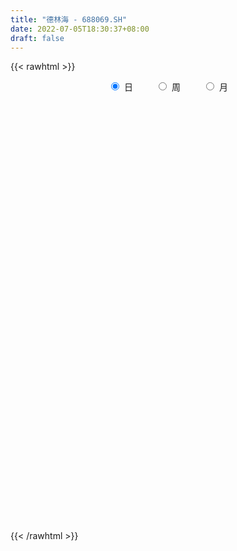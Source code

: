 ```yaml
---
title: "德林海 - 688069.SH"
date: 2022-07-05T18:30:37+08:00
draft: false
---
```

{{< rawhtml >}}
    <div style="text-align: center">
        <label style="padding: 1rem;"><input style="margin-right: .5rem" type="radio" name="period" value="D" checked onclick="period_change(this)">日</label>
        <label style="padding: 1rem;"><input style="margin-right: .5rem" type="radio" name="period" value="W" onclick="period_change(this)">周</label>
        <label style="padding: 1rem;"><input style="margin-right: .5rem" type="radio" name="period" value="M" onclick="period_change(this)">月</label>
    </div>
    <div id="chart" style="height: 700px;"></div> 
    <script type="text/javascript">
        const D_v = [93677.46,52182.31,51827.06,33981.74,26505.98,19137.11,17926.68,19339.42,24303.96,18683.89,17134.97,13377.11,11447.75,19949.18,29196.82,17938.05,12658.68,29806.86,24825.79,13892.78,15264.84,11647.79,11311.52,12765.17,9535.55,9233.59,15041.68,9458.89,7862.81,5105.19,10358.85,4231.89,2905.8,4506.97,6290.43,4703.1,3631.33,7036.57,3127.89,5050.78,4987.23,6193.49,4070.43,8575.22,3436.48,2351.48,2456.66,2104.28,3009.34,1559.45,1830.86,2069.43,4117.67,3912.18,2226.6,2279.69,1812.15,2644.68,2396.75,3240.33,5396.4,3244.3,3629.41,4555.06,3064.76,6438.47,5137.26,7844.57,6648.66,3605.67,2928.32,4538.41,5268.63,4677.07,4340.93,4226.07,4457.02,4857.02,4623.62,5851.42,3403.73,3101.7,3844.32,3073.94,3184.65,5490.24,3430.27,3718.14,4743.76,4038.31,2357.41,3364.7,5530.32,7573.14,4665.45,3254.94,6991.4,3276.77,5532.22,5268.89,2970.92,3210.13,4756.43,5056.07,4980.51,5367.52,4664.9,4570.75,4119.12,4608.38,6399.56,3910.8,5267.02,3517.07,6147.21,4251.77,6709.28,3589.06,11495.56,24255.53,16161.87,15124.19,9750.23,11192.0,14004.21,14953.11,12396.89,9585.35,7440.47,7255.38,10533.1,14235.32,10954.58,7566.96,8082.67,10654.25,6491.43,8355.69,9304.05,6058.83,4812.27,11286.06,7252.68,7857.51,13513.5,22532.73,19321.7,12938.43,7854.5,12315.9,10557.65,7156.27,11275.56,11060.01,7110.91,7168.81,5231.32,6527.81,5850.71,7312.17,7854.84,7429.16,7618.16,7643.63,12282.83,6420.63,5523.84,3660.77,3762.37,6765.65,3372.24,4044.58,6976.57,4211.28,6365.28,3780.75,4220.48,2713.58,3683.99,2016.46,8440.12,8905.58,3811.95,6774.87,5685.2,6538.39,8589.12,14020.47,7364.19,6962.83,4831.37,4454.06,3839.4,5273.05,2817.43,5086.86,3211.27,3146.75,2865.11,3296.49,2639.77,2899.27,1955.84,4783.01,4387.96,4177.79,3621.06,4551.31,5119.97,7939.84,6301.62,5809.59,4508.07,3010.82,2410.77,4266.96,16707.74,5827.24,4056.08,3573.48,4153.22,3179.75,3152.57,3135.73,2520.05,2469.21,3967.2,4381.01,3691.67,3984.54,3051.81,2839.51,2513.45,3307.07,6481.96,3809.91,4073.05,2305.18,3884.01,4340.18,2444.66,3069.17,2157.06,5454.04,8473.06,4569.44,3436.5,4541.76,6955.56,5449.67,6071.04,7311.13,4736.24,3217.25,4112.34,3671.38,8671.7,4876.4,3137.79,6103.13,5046.57,4417.56,5093.34,7577.22,21811.78,7564.97,4368.78,3628.13,4757.16,3155.26,4321.53,2896.18,4667.18,3086.17,2551.4,2189.19,1893.59,3030.15,3464.12,4196.32,2397.97,2361.23,1881.29,2061.02,2731.24,1992.75,1113.99,2724.87,2079.06,2384.74,1282.61,2833.37,1293.91,1261.61,1371.36,1711.1,1399.45,966.52,1276.81,939.13,1854.39,1510.92,2098.25,2297.08,2239.41,1643.67,3499.97,5354.71,3649.71,4493.02,2257.65,1805.47,1622.67,1910.01,3586.72,1858.01,2385.12,2713.17,1762.75,2156.77,2253.28,3929.65,2564.55,2671.65,2855.63,1556.1,2837.14,8011.89,7332.4,3651.04,4872.45,3034.56,4070.58,1507.5,3445.75,1698.34,1671.6,1945.08,1815.03,1451.9,1106.6,1283.6,1435.95,1292.02,941.15,1557.21,1805.29,2710.66,3430.33,1663.0,2199.19,2285.31,1641.75,2016.09,4126.27,2592.01,1629.82,2199.97,1578.73,1059.14,1853.38,1298.98,1331.27,2683.98,1825.9,1149.46,2187.49,1572.84,1387.21,1832.26,664.98,1712.99,1780.13,1020.32,952.23,1468.59,1267.53,985.58,1224.03,1826.64,1261.6,3299.1,1327.06,1989.93,1189.83,1146.1,1738.57,979.77,1865.73,1867.46,1086.19,1680.87,2180.95,1289.19,1766.96,3591.75,1247.47,1210.33,909.09,2412.35,1588.7,1557.25,1229.18,1119.66,658.32,1083.22,951.76,1504.34,672.78,1048.57,1324.67,1108.13,568.07,1280.4,1471.29,1057.4,1039.25,3223.01,3530.84,1174.95,690.72,2453.03,1118.17,636.51,1118.8,863.67,2009.65,2218.1,6626.32,5290.44,3323.32,1080.44,1430.92,1527.06,1304.53,1471.76,2718.21,950.08,1366.12,1077.4,728.62,985.52,1129.23,766.74,1411.54,425.55,618.28,1385.76,1164.54,964.48,1806.67,3987.43,3587.19,2185.43,2053.51,1196.06,766.4,1056.26,1649.7,1361.41,2618.92,4284.91,2769.14,2311.13,3370.3,2092.46,3544.36,2599.47,1465.42,2202.36,2368.88,2091.71,1057.7,2517.24]
const D_histogram = [0.0,-0.3254700855,-0.3763714905,-1.0404387282,-1.4460139288,-1.5877952749,-1.6329565042,-1.5036169998,-0.8789692101,-0.28093829,0.1880136285,0.2281321949,-0.0031567169,0.5361201724,1.1312970198,1.6071168849,1.6406481028,2.9116009867,3.8682688354,4.5881275353,3.7067386145,3.1396564992,3.5132868709,2.9645449314,2.1047468874,1.3321287393,0.6899095886,-0.2175611744,-0.4723021474,-0.8733860565,-1.5116574105,-1.9879108701,-2.3529012838,-2.678541228,-2.7329797158,-3.0518843792,-3.2020859238,-2.9186690545,-2.6141806299,-2.3683916365,-1.956920817,-1.4280811218,-0.9809708651,-0.9521812023,-0.9909200737,-0.8341226096,-0.6982931837,-0.6864341149,-0.9517218783,-0.8845242592,-0.8006144823,-0.544154203,-0.0385840524,0.4275916484,0.571800155,0.6304255864,0.5849503771,0.537180702,0.3463011553,0.0634528649,-0.1168526261,-0.2455042166,-0.3523454063,-0.513140891,-0.6068959066,-0.4091879242,-0.5079261442,-0.7874137668,-0.7074494388,-0.653017746,-0.4219487559,-0.3918994383,-0.1005159778,-0.003718077,-0.0607518857,-0.1306659009,-0.1466160839,-0.0248260407,-0.0872360723,0.1231918364,0.3133517104,0.4456637477,0.5988601254,0.717460074,0.7656799045,0.9065509748,0.9467098066,0.8307746702,0.7449931344,0.6706992849,0.5453448609,0.3563007478,0.1077171461,-0.2521910224,-0.4607696798,-0.5797444753,-0.7753979562,-0.8654131704,-0.6732032304,-0.7000148469,-0.603918762,-0.5735700808,-0.4896259251,-0.5030090268,-0.586395947,-0.6971031066,-0.6222597204,-0.6506020621,-0.5587702708,-0.4672700452,-0.220165069,0.1088272167,0.2821120615,0.2753234938,0.0705192568,0.0163832117,-0.2353539763,-0.2532336257,0.5138788357,1.2485248926,1.6821483959,1.9847708935,2.0221617902,2.1049980597,1.8593722103,1.6373200123,1.2343735344,1.0994782668,1.0050552401,0.7121058102,0.6198879364,0.883458783,0.9910781991,0.8418019612,0.7767314138,0.3538180311,0.1753409108,-0.096242523,-0.4653338193,-0.5707219329,-0.4957042942,-0.1438504606,0.0213393635,0.1214504231,0.2141753516,0.5764432208,1.1575503026,1.3647263763,1.4007781122,1.3646950082,1.1034908454,0.8272346341,0.2490920294,-0.3876957498,-0.7589418956,-0.9042699731,-1.1025341542,-0.9560343882,-0.8867616871,-0.6792415862,-0.5986176351,-0.3757536259,-0.2953719017,-0.390798807,-0.6632781463,-0.7182284063,-0.7050702191,-0.7421177187,-0.7674326911,-0.6693604907,-0.5511739373,-0.4406356339,-0.4066899553,-0.3507660031,-0.4076430985,-0.4891913548,-0.5737932133,-0.4911930311,-0.4888847007,-0.3648771478,0.0250221193,0.4513145855,0.5962442905,0.8168790966,1.0141006222,1.1942079647,1.1472085785,0.5779970599,0.288182764,-0.0532058172,-0.2653129974,-0.4886881812,-0.5997269173,-0.7123015145,-0.7340746177,-0.803972469,-0.6579448106,-0.5684440494,-0.4954332489,-0.3473878144,-0.2575603464,-0.1764358122,-0.1058930109,-0.0664990824,0.0739877206,0.2486063899,0.3359804493,0.480749719,0.6221759456,0.7654384891,0.817634389,0.6652001646,0.5403158041,0.4124872546,0.2949559527,0.2168092824,-0.24850243,-0.6277508141,-0.8991977648,-1.0344672299,-0.9568717982,-0.8077321534,-0.6860975139,-0.5507771209,-0.4407969209,-0.3246567228,-0.1895822074,-0.0512032918,0.0718985829,0.0920160064,0.1248161858,0.1667526332,0.1888627166,0.233332584,0.375107981,0.4776881152,0.5262608913,0.5302172382,0.4352317476,0.2471190301,0.1694780759,0.0332980874,-0.0840087222,-0.0210484332,0.2167412893,0.2709918421,0.2137619932,0.2078721194,0.2850502528,0.3062136958,0.3874637196,0.5088905991,0.5573532084,0.5709504787,0.4834613538,0.3539665987,0.4370595691,0.434895392,0.4096865771,0.4527463452,0.4057565162,0.3313054231,0.1394052635,0.1733644888,-0.4580280713,-0.9362392844,-1.1553052721,-1.22016326,-1.1732512264,-1.0975505195,-1.0352667485,-0.9593235299,-0.7910977412,-0.6588386502,-0.5347709264,-0.4172933169,-0.2880937089,-0.1468142096,-0.0267327597,0.1216914728,0.2077084491,0.2617525609,0.2795634991,0.3152129836,0.2867039475,0.3024237679,0.2747907811,0.3241919731,0.3362233184,0.277486226,0.1998138549,0.0436900856,-0.0526889039,-0.0751779331,-0.0589383818,-0.0918936148,-0.0905666867,-0.0637864441,-0.0210346862,0.0244291194,0.0302250423,0.0165287738,-0.0304025197,-0.1058461999,-0.172628582,-0.2147716927,-0.3089720959,-0.2067968276,-0.1797894787,0.0626650328,0.1528890052,0.2594059948,0.3125241993,0.303787341,0.4187815781,0.4416103501,0.4880694925,0.5585553519,0.600842048,0.6039989298,0.5102502705,0.4418393779,0.339558393,0.2499922317,0.1616718959,0.1396587917,0.1881212005,0.3805334883,0.5730829856,0.6464666964,0.7464147756,0.7360950047,0.5604364325,0.4160748183,0.1747807957,0.0011302361,-0.1305948876,-0.1688504557,-0.1378345562,-0.1144901727,-0.1013841879,-0.1334419939,-0.1299197905,-0.1748228596,-0.2052059436,-0.2308095111,-0.2713326033,-0.3848346256,-0.5047043392,-0.5770969188,-0.5807981293,-0.560348793,-0.4875429566,-0.3910082397,-0.2218669089,-0.1393844155,-0.0443865789,-0.0364060512,0.0507154313,0.1068152684,0.184959404,0.197097631,0.171884515,0.1203611946,0.0452011083,0.0069261965,-0.0789912915,-0.1454138847,-0.2111202851,-0.3318025932,-0.3554156794,-0.4271824918,-0.3680420802,-0.2712326107,-0.1584605069,-0.0801626447,-0.0439869583,-0.0481341257,-0.0504243493,-0.0845008769,-0.0427095359,0.0528371842,0.0767538588,0.1519865449,0.1612809174,0.1864656881,0.153494662,0.130123624,0.1239090692,0.1036023401,0.0931602367,0.0917888575,0.042996856,-0.0566702497,-0.1273496401,-0.2869074412,-0.3553081508,-0.3315453854,-0.3596345689,-0.4638801061,-0.4676617568,-0.4308229892,-0.3650061103,-0.2823682661,-0.2184028702,-0.1587855644,-0.1308221326,-0.0606869679,-0.019349969,-0.0128640165,0.0531539003,0.1369489664,0.1882528199,0.2192641951,0.2488329325,0.2524059107,0.1712759416,0.163448315,0.180543153,0.2145039814,0.1833765919,0.1464903269,0.1069560916,0.0969469606,0.0451205457,-0.0060514328,-0.1785613557,-0.2779126349,-0.5648841556,-0.4923578695,-0.2916352297,-0.1831541586,-0.1530738667,-0.1120966792,-0.037464181,0.0314614847,0.163324744,0.2762971967,0.337053956,0.3260300314,0.3617476045,0.3915179642,0.400429703,0.3936114806,0.2570552943,0.1816861094,0.13863198,0.1260695958,0.1163974571,0.1585563821,0.2427559473,0.4319397406,0.6441149773,0.6309192772,0.5535767377,0.4266955562,0.3574062724,0.3008668896,0.2163064509,0.2081056549,0.3153679117,0.4210117975,-0.3404802101,-0.8338641249,-1.0516664564,-1.0899450146,-1.0163161325,-0.8906817849,-0.7535999278,-0.6888399344,-0.5665737357,-0.4676268358,-0.3612519224,-0.2543360798]
const D_fast = [0.0,-0.4068376068,-0.5518318845,-1.4760088042,-2.2430874871,-2.7818176519,-3.2352180072,-3.4817827528,-3.0768772656,-2.549080918,-2.0331255924,-1.9359739773,-2.1680520683,-1.4947451359,-0.6167440335,0.2608550528,0.7045482964,2.7034014269,4.6271364845,6.4940270682,6.5393228011,6.7571548106,8.0091069,8.2015011934,7.8678898712,7.428303908,6.9585621544,5.9967010978,5.623884588,5.0044541647,3.988268458,3.0150372809,2.0618215463,1.0665462951,0.3288628783,-0.7530128798,-1.7037359054,-2.1499862997,-2.4990430326,-2.8453519483,-2.923111333,-2.7512919184,-2.5494243779,-2.7586800157,-3.0451489055,-3.0968820938,-3.1356259638,-3.2953754237,-3.7985936567,-3.9525271024,-4.0687709461,-3.9483492175,-3.45242508,-2.8793514671,-2.5921929218,-2.3759610938,-2.2751987089,-2.1886732084,-2.2929774663,-2.5599625405,-2.769481188,-2.9595088327,-3.1544363739,-3.4435170814,-3.6889960736,-3.5935850723,-3.8193048283,-4.2956458926,-4.3925439243,-4.501366668,-4.3757848669,-4.4437104089,-4.1774559429,-4.0815875613,-4.1538093414,-4.2563898319,-4.3089940357,-4.1934105028,-4.2776295524,-4.0364036847,-3.7679058831,-3.5241779088,-3.2212664998,-2.9233015327,-2.6836617261,-2.3161529121,-2.0393166287,-1.9475580974,-1.8470913496,-1.753710378,-1.7427285868,-1.8426975129,-2.0643518281,-2.4873077522,-2.8110788295,-3.0749897438,-3.4644927138,-3.7708612207,-3.7469520882,-3.9487674164,-4.0036510221,-4.1166948611,-4.1551571866,-4.294292545,-4.524278452,-4.8092613883,-4.8899829322,-5.0809757893,-5.1288365658,-5.1541538515,-4.9620901425,-4.6058910527,-4.3620781925,-4.3000358868,-4.4872103095,-4.5372505517,-4.8478262337,-4.9290142897,-4.0334321193,-2.9866548392,-2.132494237,-1.333679016,-0.7907476718,-0.1816618873,0.0375553158,0.2248331209,0.1304800266,0.2704543257,0.427295109,0.3123721317,0.375126242,0.8595617844,1.2149507502,1.2761250027,1.4052373087,1.0707784338,0.9361365411,0.6404924766,0.1550677255,-0.0930008713,-0.1419093061,0.1739819122,0.3445065772,0.4749802426,0.621249009,1.1276276835,1.9981223408,2.5464800087,2.9327262726,3.2378169207,3.2524854692,3.1830379164,2.6671683191,1.9334566024,1.3724749827,1.001079412,0.5271816923,0.4346728613,0.2822551406,0.319964845,0.2509343872,0.37985999,0.3863987387,0.1932721317,-0.2450267442,-0.4795341058,-0.6426434733,-0.8652204026,-1.0823935477,-1.15166147,-1.1712684009,-1.170889006,-1.2386158162,-1.2703833648,-1.4291712349,-1.6330173298,-1.8610674916,-1.9012655672,-2.021178412,-1.9883901461,-1.5922353492,-1.0531142365,-0.7591234589,-0.3342688787,0.1164778025,0.5951371361,0.8349398945,0.4102276409,0.1924590361,-0.1622309995,-0.4406664291,-0.7862136582,-1.0471841236,-1.3378340994,-1.5431258571,-1.8140168255,-1.8324753698,-1.885085621,-1.9359331327,-1.8747346518,-1.8492972704,-1.8122816893,-1.7682121407,-1.7454429828,-1.5864592496,-1.3496889828,-1.1783198111,-0.9133631117,-0.6163928987,-0.2817707329,-0.0251662357,-0.011300419,-0.0011058285,-0.0258125643,-0.069604878,-0.0935492278,-0.6209865476,-1.1571726353,-1.6534190272,-2.0473052997,-2.2089278176,-2.2617212111,-2.3116109501,-2.3139848373,-2.3142038676,-2.2792278501,-2.1915488866,-2.0659707939,-1.9248942735,-1.8817728484,-1.8177686225,-1.7341440168,-1.6648182543,-1.5620152409,-1.3264628487,-1.1044606856,-0.9243226868,-0.7878120303,-0.773989584,-0.9003225439,-0.9355939792,-1.0634494459,-1.2017584361,-1.1440602553,-0.8520852105,-0.7300866972,-0.7338760478,-0.6877978917,-0.5393571951,-0.4416403281,-0.2635243744,-0.0148748452,0.1729260663,0.3292609563,0.3626371697,0.3216340644,0.513991927,0.6205515979,0.6977644273,0.8540107817,0.9084600817,0.9168353444,0.7597865006,0.8370868481,0.0911872703,-0.6210837639,-1.1289760697,-1.4988748726,-1.7452756456,-1.9439625686,-2.1404954847,-2.3043831485,-2.3339317951,-2.3663823667,-2.3760073745,-2.3628530942,-2.3056769135,-2.2011009666,-2.0877027066,-1.9088556059,-1.7709115173,-1.6514292653,-1.5637274524,-1.449274722,-1.4061077711,-1.3147820088,-1.2737173003,-1.1432681151,-1.0471809401,-1.0365464761,-1.0642653835,-1.2094666313,-1.3190178468,-1.3603013593,-1.3587964034,-1.4147250402,-1.4360397837,-1.4252061521,-1.3877130658,-1.3361419804,-1.3227897968,-1.3323538719,-1.3868857954,-1.4887910255,-1.5987305531,-1.694566587,-1.8660100142,-1.8155339528,-1.8334739735,-1.5753532038,-1.4469069801,-1.2755384918,-1.1442892374,-1.0770792605,-0.8573896289,-0.7241582694,-0.5556817538,-0.3455570564,-0.1530598484,0.0010967658,0.0349106742,0.0769596261,0.0595682394,0.032500136,-0.0154022258,-0.002500632,0.0929920769,0.3805377368,0.7163579805,0.9513583653,1.2379101385,1.4116141187,1.3760646546,1.3357217451,1.1381229214,0.9647549208,0.8003810751,0.7199128932,0.7164701536,0.711191994,0.6989519317,0.6335336273,0.6045758831,0.515967099,0.4342825292,0.3509765839,0.2426203408,0.0329096622,-0.2131361363,-0.4298029455,-0.5787036884,-0.6983415504,-0.747421453,-0.7486387961,-0.6349641926,-0.587327803,-0.5034266111,-0.5045475963,-0.4047472559,-0.3219436018,-0.1975596151,-0.1361469804,-0.1183889677,-0.1398219894,-0.2036817986,-0.2402251613,-0.3458904722,-0.4486665366,-0.5671530082,-0.7707859646,-0.8832529707,-1.061815406,-1.0946855145,-1.0656841976,-0.9925272206,-0.9342700196,-0.9090910727,-0.9252717716,-0.9401680825,-0.9953698293,-0.9642558723,-0.8554998561,-0.8123947169,-0.6991653945,-0.6495507927,-0.5777495999,-0.5723469605,-0.5631870925,-0.5384243801,-0.5328305241,-0.5199825683,-0.4984067332,-0.5364495207,-0.6502841888,-0.7528009892,-0.9840856507,-1.1413133979,-1.2004369789,-1.3184348046,-1.5386503684,-1.6593474582,-1.730214438,-1.7556490866,-1.7436033089,-1.7342386306,-1.7143177158,-1.7190598172,-1.6640963945,-1.6275968878,-1.6243269394,-1.5450205475,-1.4269882399,-1.3286211814,-1.2427937574,-1.1510167869,-1.084342331,-1.1226533148,-1.0896188626,-1.0273882364,-0.9398014125,-0.9250846541,-0.9253483374,-0.9381435498,-0.9239159407,-0.9644622191,-1.0171470559,-1.2342973176,-1.4031267556,-1.8313193151,-1.8818824964,-1.7540686641,-1.6913761326,-1.6995643073,-1.6866112897,-1.6213448367,-1.5445537999,-1.3718593545,-1.1898126027,-1.0447923543,-0.9743087711,-0.8481542968,-0.7205044461,-0.6114852816,-0.5199006338,-0.5921929966,-0.6221406541,-0.6305367885,-0.6115817738,-0.5921545482,-0.5103565277,-0.3654679757,-0.0682992472,0.3049047338,0.449438853,0.510490498,0.4902832055,0.5103454898,0.5290228294,0.4985390034,0.5423646211,0.7284688559,0.9393656911,0.0927536309,-0.6090963151,-1.0898152607,-1.4005800726,-1.5810302236,-1.6780663222,-1.7293844471,-1.8368344373,-1.8562116725,-1.8741714816,-1.8581095487,-1.8147777262]
const D_slow = [0.0,-0.0813675214,-0.175460394,-0.435570076,-0.7970735582,-1.194022377,-1.602261503,-1.978165753,-2.1979080555,-2.268142628,-2.2211392209,-2.1641061722,-2.1648953514,-2.0308653083,-1.7480410533,-1.3462618321,-0.9360998064,-0.2081995597,0.7588676491,1.9058995329,2.8325841865,3.6174983114,4.4958200291,5.2369562619,5.7631429838,6.0961751686,6.2686525658,6.2142622722,6.0961867353,5.8778402212,5.4999258686,5.002948151,4.4147228301,3.7450875231,3.0618425941,2.2988714993,1.4983500184,0.7686827548,0.1151375973,-0.4769603118,-0.9661905161,-1.3232107965,-1.5684535128,-1.8064988134,-2.0542288318,-2.2627594842,-2.4373327801,-2.6089413089,-2.8468717784,-3.0680028432,-3.2681564638,-3.4041950145,-3.4138410276,-3.3069431155,-3.1639930768,-3.0063866802,-2.8601490859,-2.7258539104,-2.6392786216,-2.6234154054,-2.6526285619,-2.714004616,-2.8020909676,-2.9303761904,-3.082100167,-3.1843971481,-3.3113786841,-3.5082321258,-3.6850944855,-3.848348922,-3.953836111,-4.0518109706,-4.076939965,-4.0778694843,-4.0930574557,-4.1257239309,-4.1623779519,-4.1685844621,-4.1903934801,-4.159595521,-4.0812575935,-3.9698416565,-3.8201266252,-3.6407616067,-3.4493416306,-3.2227038869,-2.9860264352,-2.7783327677,-2.5920844841,-2.4244096629,-2.2880734476,-2.1989982607,-2.1720689742,-2.2351167298,-2.3503091497,-2.4952452686,-2.6890947576,-2.9054480502,-3.0737488578,-3.2487525695,-3.39973226,-3.5431247802,-3.6655312615,-3.7912835182,-3.937882505,-4.1121582816,-4.2677232117,-4.4303737272,-4.570066295,-4.6868838063,-4.7419250735,-4.7147182694,-4.644190254,-4.5753593805,-4.5577295663,-4.5536337634,-4.6124722575,-4.6757806639,-4.547310955,-4.2351797319,-3.8146426329,-3.3184499095,-2.812909462,-2.286659947,-1.8218168945,-1.4124868914,-1.1038935078,-0.8290239411,-0.5777601311,-0.3997336785,-0.2447616944,-0.0238969986,0.2238725511,0.4343230414,0.6285058949,0.7169604027,0.7607956304,0.7367349996,0.6204015448,0.4777210616,0.353794988,0.3178323729,0.3231672137,0.3535298195,0.4070736574,0.5511844626,0.8405720383,1.1817536324,1.5319481604,1.8731219125,2.1489946238,2.3558032823,2.4180762897,2.3211523522,2.1314168783,1.905349385,1.6297158465,1.3907072495,1.1690168277,0.9992064311,0.8495520224,0.7556136159,0.6817706404,0.5840709387,0.4182514021,0.2386943005,0.0624267458,-0.1231026839,-0.3149608567,-0.4823009793,-0.6200944637,-0.7302533721,-0.831925861,-0.9196173617,-1.0215281363,-1.143825975,-1.2872742784,-1.4100725361,-1.5322937113,-1.6235129982,-1.6172574684,-1.504428822,-1.3553677494,-1.1511479753,-0.8976228197,-0.5990708286,-0.3122686839,-0.167769419,-0.095723728,-0.1090251823,-0.1753534316,-0.2975254769,-0.4474572063,-0.6255325849,-0.8090512393,-1.0100443566,-1.1745305592,-1.3166415716,-1.4404998838,-1.5273468374,-1.591736924,-1.6358458771,-1.6623191298,-1.6789439004,-1.6604469702,-1.5982953727,-1.5143002604,-1.3941128307,-1.2385688443,-1.047209222,-0.8428006247,-0.6765005836,-0.5414216326,-0.4382998189,-0.3645608307,-0.3103585101,-0.3724841176,-0.5294218212,-0.7542212624,-1.0128380698,-1.2520560194,-1.4539890577,-1.6255134362,-1.7632077164,-1.8734069466,-1.9545711273,-2.0019666792,-2.0147675021,-1.9967928564,-1.9737888548,-1.9425848084,-1.90089665,-1.8536809709,-1.7953478249,-1.7015708296,-1.5821488008,-1.450583578,-1.3180292685,-1.2092213316,-1.147441574,-1.1050720551,-1.0967475332,-1.1177497138,-1.1230118221,-1.0688264998,-1.0010785393,-0.947638041,-0.8956700111,-0.8244074479,-0.7478540239,-0.650988094,-0.5237654443,-0.3844271422,-0.2416895225,-0.120824184,-0.0323325343,0.0769323579,0.1856562059,0.2880778502,0.4012644365,0.5027035655,0.5855299213,0.6203812372,0.6637223594,0.5492153416,0.3151555205,0.0263292024,-0.2787116126,-0.5720244192,-0.8464120491,-1.1052287362,-1.3450596187,-1.542834054,-1.7075437165,-1.8412364481,-1.9455597773,-2.0175832046,-2.054286757,-2.0609699469,-2.0305470787,-1.9786199664,-1.9131818262,-1.8432909514,-1.7644877055,-1.6928117187,-1.6172057767,-1.5485080814,-1.4674600881,-1.3834042585,-1.3140327021,-1.2640792383,-1.2531567169,-1.2663289429,-1.2851234262,-1.2998580216,-1.3228314253,-1.345473097,-1.361419708,-1.3666783796,-1.3605710997,-1.3530148392,-1.3488826457,-1.3564832756,-1.3829448256,-1.4261019711,-1.4797948943,-1.5570379183,-1.6087371252,-1.6536844948,-1.6380182366,-1.5997959853,-1.5349444866,-1.4568134368,-1.3808666015,-1.276171207,-1.1657686195,-1.0437512464,-0.9041124084,-0.7539018964,-0.6029021639,-0.4753395963,-0.3648797518,-0.2799901536,-0.2174920957,-0.1770741217,-0.1421594238,-0.0951291236,0.0000042484,0.1432749948,0.3048916689,0.4914953629,0.675519114,0.8156282221,0.9196469267,0.9633421257,0.9636246847,0.9309759628,0.8887633489,0.8543047098,0.8256821666,0.8003361197,0.7669756212,0.7344956736,0.6907899587,0.6394884728,0.581786095,0.5139529441,0.4177442878,0.2915682029,0.1472939732,0.0020944409,-0.1379927573,-0.2598784965,-0.3576305564,-0.4130972836,-0.4479433875,-0.4590400322,-0.4681415451,-0.4554626872,-0.4287588701,-0.3825190191,-0.3332446114,-0.2902734826,-0.260183184,-0.2488829069,-0.2471513578,-0.2668991807,-0.3032526518,-0.3560327231,-0.4389833714,-0.5278372913,-0.6346329142,-0.7266434343,-0.7944515869,-0.8340667137,-0.8541073749,-0.8651041144,-0.8771376459,-0.8897437332,-0.9108689524,-0.9215463364,-0.9083370403,-0.8891485756,-0.8511519394,-0.8108317101,-0.764215288,-0.7258416225,-0.6933107165,-0.6623334493,-0.6364328642,-0.613142805,-0.5901955907,-0.5794463767,-0.5936139391,-0.6254513491,-0.6971782094,-0.7860052471,-0.8688915935,-0.9588002357,-1.0747702622,-1.1916857014,-1.2993914487,-1.3906429763,-1.4612350428,-1.5158357604,-1.5555321515,-1.5882376846,-1.6034094266,-1.6082469188,-1.611462923,-1.5981744479,-1.5639372063,-1.5168740013,-1.4620579525,-1.3998497194,-1.3367482417,-1.2939292563,-1.2530671776,-1.2079313893,-1.154305394,-1.108461246,-1.0718386643,-1.0450996414,-1.0208629012,-1.0095827648,-1.011095623,-1.0557359619,-1.1252141207,-1.2664351596,-1.3895246269,-1.4624334344,-1.508221974,-1.5464904407,-1.5745146105,-1.5838806557,-1.5760152846,-1.5351840986,-1.4661097994,-1.3818463104,-1.3003388025,-1.2099019014,-1.1120224103,-1.0119149846,-0.9135121144,-0.8492482909,-0.8038267635,-0.7691687685,-0.7376513696,-0.7085520053,-0.6689129098,-0.608223923,-0.5002389878,-0.3392102435,-0.1814804242,-0.0430862397,0.0635876493,0.1529392174,0.2281559398,0.2822325525,0.3342589662,0.4131009442,0.5183538935,0.433233841,0.2247678098,-0.0381488043,-0.3106350579,-0.5647140911,-0.7873845373,-0.9757845193,-1.1479945029,-1.2896379368,-1.4065446457,-1.4968576263,-1.5604416463]
const D_data = [['2020-07-22', 92.0, 101.7, 86.99, 125.0],['2020-07-23', 94.78, 96.6, 92.8, 102.08],['2020-07-24', 96.01, 98.72, 96.0, 105.5],['2020-07-27', 97.98, 88.48, 87.05, 98.0],['2020-07-28', 88.99, 87.73, 84.11, 91.77],['2020-07-29', 86.93, 88.19, 84.8, 89.52],['2020-07-30', 88.36, 87.4, 86.88, 89.65],['2020-07-31', 87.6, 88.3, 85.79, 88.77],['2020-08-03', 88.67, 95.3, 88.67, 96.8],['2020-08-04', 96.58, 97.5, 95.28, 100.0],['2020-08-05', 97.65, 98.42, 94.3, 99.55],['2020-08-06', 99.0, 94.28, 92.9, 101.0],['2020-08-07', 94.2, 90.14, 90.02, 94.99],['2020-08-10', 90.68, 100.55, 89.02, 104.8],['2020-08-11', 101.3, 104.73, 101.3, 111.01],['2020-08-12', 105.88, 107.02, 96.84, 108.73],['2020-08-13', 107.11, 104.0, 101.88, 109.99],['2020-08-14', 104.42, 124.8, 104.42, 124.8],['2020-08-17', 130.6, 129.67, 120.79, 133.9],['2020-08-18', 125.67, 134.84, 125.38, 140.87],['2020-08-19', 134.37, 118.0, 116.57, 135.88],['2020-08-20', 115.89, 121.22, 115.89, 127.5],['2020-08-21', 123.99, 135.74, 121.47, 136.85],['2020-08-24', 132.71, 127.0, 125.5, 147.98],['2020-08-25', 129.29, 122.1, 117.5, 129.29],['2020-08-26', 121.07, 120.99, 119.45, 131.5],['2020-08-27', 121.42, 120.48, 104.7, 123.0],['2020-08-28', 117.35, 114.03, 108.61, 119.88],['2020-08-31', 115.73, 119.66, 114.0, 122.8],['2020-09-01', 123.5, 116.36, 115.55, 123.5],['2020-09-02', 118.78, 110.42, 108.79, 119.06],['2020-09-03', 109.02, 108.77, 107.01, 110.69],['2020-09-04', 106.01, 106.81, 105.11, 110.59],['2020-09-07', 105.0, 103.99, 102.32, 109.15],['2020-09-08', 105.49, 104.67, 98.03, 107.5],['2020-09-09', 100.02, 98.4, 98.16, 102.73],['2020-09-10', 100.99, 97.0, 97.0, 101.94],['2020-09-11', 99.99, 100.5, 94.0, 103.86],['2020-09-14', 103.5, 100.2, 98.27, 103.63],['2020-09-15', 99.9, 98.93, 97.18, 100.64],['2020-09-16', 98.99, 100.95, 96.9, 102.86],['2020-09-17', 100.47, 103.45, 99.92, 105.66],['2020-09-18', 102.51, 103.9, 100.5, 105.65],['2020-09-21', 100.15, 98.93, 95.8, 107.5],['2020-09-22', 97.14, 97.0, 95.0, 99.74],['2020-09-23', 97.0, 98.73, 97.0, 99.75],['2020-09-24', 99.34, 98.31, 97.0, 99.34],['2020-09-25', 95.0, 96.24, 95.0, 99.12],['2020-09-28', 97.8, 91.03, 91.03, 97.8],['2020-09-29', 92.0, 93.5, 91.2, 94.01],['2020-09-30', 93.0, 92.99, 91.26, 94.04],['2020-10-09', 93.58, 95.06, 93.58, 96.5],['2020-10-12', 96.82, 99.53, 94.72, 101.66],['2020-10-13', 99.53, 101.35, 99.5, 102.5],['2020-10-14', 98.0, 98.91, 97.67, 101.0],['2020-10-15', 99.56, 98.43, 97.2, 102.88],['2020-10-16', 98.49, 97.23, 96.0, 98.88],['2020-10-19', 96.16, 97.0, 94.56, 97.64],['2020-10-20', 96.73, 94.53, 93.02, 96.73],['2020-10-21', 93.96, 91.88, 91.17, 93.97],['2020-10-22', 92.47, 91.51, 88.08, 92.5],['2020-10-23', 90.12, 90.79, 90.03, 93.33],['2020-10-26', 90.77, 89.79, 88.28, 91.91],['2020-10-27', 89.29, 87.63, 86.1, 89.37],['2020-10-28', 86.12, 86.9, 86.11, 88.27],['2020-10-29', 86.0, 89.98, 86.0, 94.1],['2020-10-30', 89.98, 85.7, 85.7, 90.74],['2020-11-02', 86.1, 81.4, 79.25, 86.8],['2020-11-03', 81.48, 84.25, 80.2, 85.34],['2020-11-04', 84.28, 83.21, 82.21, 86.5],['2020-11-05', 85.97, 85.21, 83.59, 86.0],['2020-11-06', 85.88, 82.5, 81.35, 85.88],['2020-11-09', 82.49, 85.87, 82.01, 86.0],['2020-11-10', 86.0, 83.86, 83.23, 86.51],['2020-11-11', 83.0, 81.43, 81.25, 83.97],['2020-11-12', 82.21, 80.26, 80.12, 82.39],['2020-11-13', 80.0, 80.0, 79.0, 81.59],['2020-11-16', 80.96, 81.35, 80.03, 82.2],['2020-11-17', 81.35, 78.56, 78.4, 81.35],['2020-11-18', 79.77, 81.8, 78.5, 82.63],['2020-11-19', 81.39, 82.22, 80.82, 82.45],['2020-11-20', 82.22, 82.1, 81.01, 83.6],['2020-11-23', 81.22, 83.0, 81.22, 83.58],['2020-11-24', 83.0, 83.3, 82.05, 84.35],['2020-11-25', 82.81, 82.96, 82.41, 84.12],['2020-11-26', 81.71, 84.83, 81.71, 85.33],['2020-11-27', 85.3, 84.36, 83.67, 85.66],['2020-11-30', 84.21, 82.5, 82.16, 84.71],['2020-12-01', 82.79, 82.58, 81.63, 83.08],['2020-12-02', 82.08, 82.5, 82.08, 83.8],['2020-12-03', 82.5, 81.47, 81.3, 82.8],['2020-12-04', 81.42, 79.86, 79.83, 81.78],['2020-12-07', 80.06, 77.8, 77.71, 80.14],['2020-12-08', 77.8, 74.38, 74.25, 78.37],['2020-12-09', 74.05, 74.12, 73.63, 76.54],['2020-12-10', 74.19, 73.59, 72.53, 75.3],['2020-12-11', 72.95, 70.86, 70.0, 74.27],['2020-12-14', 70.21, 70.35, 69.52, 71.43],['2020-12-15', 72.05, 73.12, 70.13, 74.32],['2020-12-16', 72.63, 69.82, 69.82, 73.79],['2020-12-17', 70.21, 70.55, 68.06, 71.2],['2020-12-18', 70.14, 69.1, 68.88, 70.48],['2020-12-21', 69.98, 69.14, 68.16, 69.98],['2020-12-22', 68.98, 67.18, 66.76, 69.0],['2020-12-23', 67.18, 65.05, 64.52, 67.48],['2020-12-24', 65.21, 63.09, 62.67, 66.34],['2020-12-25', 62.88, 64.19, 62.36, 65.0],['2020-12-28', 64.18, 61.89, 61.31, 64.43],['2020-12-29', 62.28, 62.44, 60.42, 63.28],['2020-12-30', 61.65, 61.86, 61.16, 62.48],['2020-12-31', 61.89, 63.78, 61.4, 64.48],['2021-01-04', 63.78, 65.65, 63.0, 66.66],['2021-01-05', 65.65, 64.55, 63.45, 66.08],['2021-01-06', 64.6, 62.31, 62.31, 64.85],['2021-01-07', 62.87, 58.74, 58.51, 62.87],['2021-01-08', 58.88, 59.31, 57.53, 60.83],['2021-01-11', 59.33, 55.26, 55.18, 59.99],['2021-01-12', 55.79, 56.6, 55.07, 56.81],['2021-01-13', 67.58, 67.92, 64.5, 67.92],['2021-01-14', 71.66, 71.67, 69.0, 73.58],['2021-01-15', 70.98, 71.67, 69.12, 74.28],['2021-01-18', 71.8, 72.99, 71.32, 74.78],['2021-01-19', 72.52, 71.76, 71.41, 74.27],['2021-01-20', 72.39, 73.95, 70.99, 74.51],['2021-01-21', 73.8, 70.69, 70.63, 73.8],['2021-01-22', 71.59, 70.89, 70.41, 73.29],['2021-01-25', 69.73, 67.9, 67.9, 70.59],['2021-01-26', 67.58, 70.6, 67.38, 71.1],['2021-01-27', 70.3, 71.23, 68.84, 71.71],['2021-01-28', 69.93, 68.31, 68.1, 71.9],['2021-01-29', 69.0, 70.27, 67.21, 72.58],['2021-02-01', 71.88, 75.78, 70.3, 76.47],['2021-02-02', 75.0, 75.6, 74.3, 77.88],['2021-02-03', 75.29, 73.05, 72.96, 76.4],['2021-02-04', 72.81, 74.25, 71.77, 76.35],['2021-02-05', 73.99, 68.99, 68.98, 74.48],['2021-02-08', 68.44, 70.74, 66.77, 71.81],['2021-02-09', 70.74, 68.49, 67.32, 71.88],['2021-02-10', 68.18, 65.4, 65.14, 68.8],['2021-02-18', 66.23, 67.08, 65.43, 67.63],['2021-02-19', 66.08, 68.89, 66.08, 69.14],['2021-02-22', 68.9, 73.31, 68.66, 73.88],['2021-02-23', 73.19, 72.37, 71.11, 73.66],['2021-02-24', 73.36, 72.38, 71.0, 74.5],['2021-02-25', 76.0, 73.0, 73.0, 78.82],['2021-02-26', 71.71, 78.0, 71.24, 83.8],['2021-03-01', 79.0, 84.1, 78.99, 84.28],['2021-03-02', 85.0, 82.71, 82.0, 85.59],['2021-03-03', 82.5, 82.53, 81.72, 83.22],['2021-03-04', 82.07, 82.98, 81.03, 84.28],['2021-03-05', 81.9, 80.63, 79.01, 82.65],['2021-03-08', 80.48, 80.08, 79.83, 81.99],['2021-03-09', 80.4, 74.75, 74.71, 80.5],['2021-03-10', 74.98, 71.0, 71.0, 75.46],['2021-03-11', 71.0, 71.45, 69.31, 72.85],['2021-03-12', 71.22, 72.5, 70.2, 73.69],['2021-03-15', 73.0, 70.35, 69.66, 73.5],['2021-03-16', 70.57, 73.92, 70.41, 75.0],['2021-03-17', 73.99, 72.98, 71.5, 73.99],['2021-03-18', 72.98, 74.99, 72.7, 75.38],['2021-03-19', 74.88, 73.8, 73.6, 75.8],['2021-03-22', 73.66, 76.13, 73.66, 76.47],['2021-03-23', 77.19, 75.0, 74.38, 77.3],['2021-03-24', 74.63, 72.57, 72.12, 76.0],['2021-03-25', 72.2, 69.0, 68.31, 72.2],['2021-03-26', 68.68, 70.33, 68.68, 71.39],['2021-03-29', 70.38, 70.52, 70.1, 71.69],['2021-03-30', 70.28, 69.24, 68.89, 70.28],['2021-03-31', 69.24, 68.58, 68.38, 69.83],['2021-04-01', 68.3, 69.69, 67.5, 70.47],['2021-04-02', 69.0, 69.96, 68.01, 69.96],['2021-04-06', 69.86, 69.99, 68.68, 70.34],['2021-04-07', 69.9, 68.97, 68.72, 70.98],['2021-04-08', 69.14, 69.06, 68.63, 69.46],['2021-04-09', 69.07, 67.2, 66.87, 69.46],['2021-04-12', 67.16, 66.0, 65.88, 67.85],['2021-04-13', 66.01, 64.91, 64.68, 66.48],['2021-04-14', 65.06, 66.38, 64.72, 66.88],['2021-04-15', 66.6, 65.0, 64.79, 66.6],['2021-04-16', 64.8, 66.3, 64.8, 66.45],['2021-04-19', 66.3, 70.66, 66.01, 70.94],['2021-04-20', 70.5, 73.3, 69.5, 73.6],['2021-04-21', 73.33, 71.54, 71.0, 73.33],['2021-04-22', 72.7, 73.87, 71.65, 74.81],['2021-04-23', 73.87, 75.3, 73.55, 75.7],['2021-04-26', 75.1, 76.89, 74.87, 79.2],['2021-04-27', 76.26, 75.28, 73.28, 78.11],['2021-04-28', 73.7, 67.72, 67.21, 74.0],['2021-04-29', 68.0, 69.22, 67.72, 71.0],['2021-04-30', 69.22, 66.94, 66.31, 70.46],['2021-05-06', 66.97, 66.91, 66.52, 68.38],['2021-05-07', 67.6, 65.25, 65.14, 67.6],['2021-05-10', 65.2, 65.26, 64.93, 66.69],['2021-05-11', 65.65, 64.03, 63.2, 65.65],['2021-05-12', 63.98, 64.12, 63.33, 64.37],['2021-05-13', 63.71, 62.52, 62.51, 64.7],['2021-05-14', 63.37, 64.69, 62.52, 64.75],['2021-05-17', 64.19, 63.95, 63.21, 65.0],['2021-05-18', 64.46, 63.56, 63.17, 64.46],['2021-05-19', 63.27, 64.55, 63.0, 65.37],['2021-05-20', 64.2, 64.0, 63.3, 64.78],['2021-05-21', 64.0, 63.95, 63.38, 65.33],['2021-05-24', 64.49, 63.88, 63.52, 64.49],['2021-05-25', 64.21, 63.48, 62.75, 64.21],['2021-05-26', 63.4, 65.0, 63.39, 65.18],['2021-05-27', 65.0, 66.18, 64.66, 66.6],['2021-05-28', 66.15, 65.81, 65.02, 66.73],['2021-05-31', 65.51, 67.28, 65.48, 67.5],['2021-06-01', 67.88, 68.27, 67.21, 68.32],['2021-06-02', 68.27, 69.46, 67.63, 69.97],['2021-06-03', 69.46, 69.35, 68.04, 69.87],['2021-06-04', 68.71, 67.0, 67.0, 69.35],['2021-06-07', 67.45, 66.99, 66.66, 67.81],['2021-06-08', 66.68, 66.58, 66.28, 67.29],['2021-06-09', 66.58, 66.27, 66.01, 67.3],['2021-06-10', 66.5, 66.39, 65.68, 66.5],['2021-06-11', 66.07, 60.0, 59.1, 66.07],['2021-06-15', 59.59, 58.37, 58.0, 59.78],['2021-06-16', 57.81, 57.25, 57.0, 58.85],['2021-06-17', 57.01, 56.95, 56.5, 57.55],['2021-06-18', 56.94, 58.5, 56.68, 58.78],['2021-06-21', 58.48, 59.11, 58.22, 59.29],['2021-06-22', 59.13, 58.68, 58.18, 59.49],['2021-06-23', 58.8, 58.81, 58.6, 59.94],['2021-06-24', 58.8, 58.5, 58.02, 58.88],['2021-06-25', 58.31, 58.61, 57.98, 58.68],['2021-06-28', 58.53, 59.04, 58.48, 59.83],['2021-06-29', 59.04, 59.44, 58.9, 60.28],['2021-06-30', 59.5, 59.68, 59.41, 60.59],['2021-07-01', 59.7, 58.56, 58.21, 59.7],['2021-07-02', 58.56, 58.67, 57.5, 59.19],['2021-07-05', 58.67, 58.83, 58.51, 59.46],['2021-07-06', 58.53, 58.63, 58.21, 59.6],['2021-07-07', 58.53, 59.0, 57.63, 59.53],['2021-07-08', 58.89, 60.72, 58.54, 61.38],['2021-07-09', 60.0, 61.0, 60.0, 61.18],['2021-07-12', 61.69, 60.92, 60.3, 61.78],['2021-07-13', 60.59, 60.73, 60.4, 60.98],['2021-07-14', 60.3, 59.45, 59.2, 60.8],['2021-07-15', 59.85, 57.62, 57.49, 60.27],['2021-07-16', 57.51, 58.29, 57.5, 58.45],['2021-07-19', 58.2, 56.9, 56.52, 58.2],['2021-07-20', 56.36, 56.27, 56.08, 56.86],['2021-07-21', 56.37, 58.18, 56.37, 59.32],['2021-07-22', 58.2, 61.11, 57.22, 62.29],['2021-07-23', 60.5, 59.65, 59.4, 61.11],['2021-07-26', 59.65, 58.3, 57.68, 59.85],['2021-07-27', 58.3, 58.81, 57.72, 59.68],['2021-07-28', 58.85, 60.12, 57.79, 60.99],['2021-07-29', 60.98, 59.81, 59.66, 61.34],['2021-07-30', 59.3, 61.02, 59.3, 61.59],['2021-08-02', 61.29, 62.35, 60.5, 63.47],['2021-08-03', 62.4, 62.26, 61.8, 63.42],['2021-08-04', 61.89, 62.4, 61.4, 62.7],['2021-08-05', 62.45, 61.33, 60.8, 62.7],['2021-08-06', 61.29, 60.54, 60.03, 61.3],['2021-08-09', 60.6, 63.4, 59.77, 64.0],['2021-08-10', 63.4, 62.92, 62.31, 63.88],['2021-08-11', 63.5, 62.93, 62.72, 63.5],['2021-08-12', 62.69, 64.23, 62.61, 64.3],['2021-08-13', 64.6, 63.5, 62.73, 64.6],['2021-08-16', 63.94, 63.2, 62.63, 64.28],['2021-08-17', 63.67, 61.28, 61.0, 63.67],['2021-08-18', 61.22, 63.9, 60.7, 64.46],['2021-08-19', 56.2, 53.91, 53.61, 57.0],['2021-08-20', 53.72, 52.32, 52.0, 53.91],['2021-08-23', 52.37, 52.86, 52.02, 53.14],['2021-08-24', 52.86, 53.05, 52.31, 53.44],['2021-08-25', 53.17, 53.38, 52.6, 53.66],['2021-08-26', 53.36, 53.06, 52.66, 53.38],['2021-08-27', 53.14, 52.27, 52.01, 53.28],['2021-08-30', 52.3, 51.84, 51.39, 52.3],['2021-08-31', 52.16, 52.75, 52.16, 53.57],['2021-09-01', 52.52, 52.3, 51.88, 52.65],['2021-09-02', 52.28, 52.16, 51.75, 52.38],['2021-09-03', 52.47, 52.08, 51.9, 52.86],['2021-09-06', 52.18, 52.33, 51.91, 52.49],['2021-09-07', 52.49, 52.75, 52.29, 52.95],['2021-09-08', 52.74, 52.83, 52.55, 53.48],['2021-09-09', 53.16, 53.66, 52.76, 53.76],['2021-09-10', 53.21, 53.36, 53.0, 53.77],['2021-09-13', 53.98, 53.25, 53.17, 53.98],['2021-09-14', 52.83, 52.94, 52.58, 53.61],['2021-09-15', 52.94, 53.29, 52.6, 53.43],['2021-09-16', 52.8, 52.5, 52.42, 53.56],['2021-09-17', 52.41, 53.02, 52.01, 53.2],['2021-09-22', 52.25, 52.45, 52.25, 52.99],['2021-09-23', 52.45, 53.5, 52.45, 53.61],['2021-09-24', 53.7, 53.26, 52.86, 53.7],['2021-09-27', 52.88, 52.3, 51.88, 53.6],['2021-09-28', 51.68, 51.7, 51.67, 52.25],['2021-09-29', 52.15, 50.0, 49.89, 52.15],['2021-09-30', 50.91, 49.88, 49.88, 50.91],['2021-10-08', 50.21, 50.25, 50.0, 50.75],['2021-10-11', 50.57, 50.48, 49.53, 50.58],['2021-10-12', 50.38, 49.57, 49.38, 50.39],['2021-10-13', 49.6, 49.65, 49.08, 49.8],['2021-10-14', 49.65, 49.79, 49.4, 49.85],['2021-10-15', 50.3, 49.95, 49.58, 50.7],['2021-10-18', 49.88, 50.03, 49.58, 50.29],['2021-10-19', 50.43, 49.5, 49.5, 50.43],['2021-10-20', 49.05, 49.06, 48.92, 49.59],['2021-10-21', 49.41, 48.28, 48.06, 49.42],['2021-10-22', 47.98, 47.34, 47.13, 48.0],['2021-10-25', 47.5, 46.75, 46.53, 47.95],['2021-10-26', 46.51, 46.4, 46.31, 46.8],['2021-10-27', 46.39, 44.95, 44.2, 46.39],['2021-10-28', 44.84, 47.0, 44.23, 47.8],['2021-10-29', 46.87, 46.02, 45.21, 47.56],['2021-11-01', 46.48, 49.17, 46.17, 49.98],['2021-11-02', 48.56, 48.02, 47.7, 49.26],['2021-11-03', 49.05, 48.7, 47.72, 49.05],['2021-11-04', 48.0, 48.48, 48.0, 49.05],['2021-11-05', 48.48, 47.87, 47.82, 48.48],['2021-11-08', 48.7, 49.81, 47.56, 50.78],['2021-11-09', 49.65, 49.2, 49.0, 50.53],['2021-11-10', 48.91, 49.9, 48.73, 49.94],['2021-11-11', 49.01, 50.8, 49.01, 51.27],['2021-11-12', 50.0, 51.1, 50.0, 51.68],['2021-11-15', 51.48, 51.12, 50.35, 51.73],['2021-11-16', 51.12, 50.03, 49.77, 52.0],['2021-11-17', 49.78, 50.23, 49.78, 51.28],['2021-11-18', 50.23, 49.61, 49.56, 50.88],['2021-11-19', 49.34, 49.45, 48.9, 49.93],['2021-11-22', 49.85, 49.12, 48.96, 49.9],['2021-11-23', 49.09, 49.75, 49.09, 50.1],['2021-11-24', 49.97, 50.82, 49.21, 51.0],['2021-11-25', 50.98, 53.5, 50.58, 53.95],['2021-11-26', 53.66, 54.94, 52.55, 55.7],['2021-11-29', 54.14, 54.69, 54.02, 55.78],['2021-11-30', 54.18, 56.11, 54.16, 56.15],['2021-12-01', 56.44, 55.65, 55.17, 56.44],['2021-12-02', 55.64, 53.7, 53.38, 55.65],['2021-12-03', 54.22, 53.74, 53.51, 54.25],['2021-12-06', 53.8, 51.85, 51.8, 53.88],['2021-12-07', 52.3, 51.78, 51.18, 52.41],['2021-12-08', 52.5, 51.56, 51.54, 52.5],['2021-12-09', 51.38, 52.28, 51.38, 52.69],['2021-12-10', 52.28, 53.13, 52.11, 53.6],['2021-12-13', 52.9, 53.2, 52.73, 53.5],['2021-12-14', 53.5, 53.2, 52.77, 53.68],['2021-12-15', 53.41, 52.6, 52.51, 53.41],['2021-12-16', 52.6, 52.97, 52.24, 53.49],['2021-12-17', 52.68, 52.23, 52.23, 53.29],['2021-12-20', 51.9, 52.15, 51.9, 52.51],['2021-12-21', 51.33, 51.97, 51.28, 52.12],['2021-12-22', 52.42, 51.48, 51.41, 52.43],['2021-12-23', 51.35, 49.95, 49.95, 51.41],['2021-12-24', 49.96, 48.93, 48.44, 49.96],['2021-12-27', 48.95, 48.6, 48.35, 49.29],['2021-12-28', 48.63, 48.8, 48.42, 48.9],['2021-12-29', 48.89, 48.68, 48.4, 49.11],['2021-12-30', 48.93, 49.14, 48.88, 49.77],['2021-12-31', 49.79, 49.5, 49.13, 49.91],['2022-01-04', 49.97, 50.83, 49.19, 50.93],['2022-01-05', 50.82, 50.22, 49.68, 50.83],['2022-01-06', 50.28, 50.72, 49.93, 50.93],['2022-01-07', 51.29, 49.81, 49.81, 51.29],['2022-01-10', 50.39, 51.0, 49.71, 51.28],['2022-01-11', 51.46, 51.0, 50.89, 51.47],['2022-01-12', 51.37, 51.7, 50.66, 52.17],['2022-01-13', 51.66, 51.22, 51.2, 51.97],['2022-01-14', 51.47, 50.82, 50.63, 51.47],['2022-01-17', 50.12, 50.36, 49.6, 51.16],['2022-01-18', 50.49, 49.75, 49.66, 50.49],['2022-01-19', 49.54, 49.89, 49.54, 50.28],['2022-01-20', 50.26, 48.89, 48.59, 50.26],['2022-01-21', 49.01, 48.59, 48.17, 49.01],['2022-01-24', 48.5, 48.05, 48.05, 49.25],['2022-01-25', 48.5, 46.58, 46.53, 48.5],['2022-01-26', 47.39, 47.06, 46.33, 47.39],['2022-01-27', 46.8, 45.8, 45.15, 46.93],['2022-01-28', 46.82, 46.99, 45.0, 47.0],['2022-02-07', 47.29, 47.52, 46.99, 48.08],['2022-02-08', 47.96, 48.0, 47.06, 48.37],['2022-02-09', 47.88, 47.87, 47.5, 48.3],['2022-02-10', 47.97, 47.48, 47.47, 48.78],['2022-02-11', 47.48, 46.9, 46.6, 47.74],['2022-02-14', 47.78, 46.74, 46.15, 47.78],['2022-02-15', 46.1, 46.06, 46.0, 46.79],['2022-02-16', 46.06, 46.85, 46.06, 46.95],['2022-02-17', 47.1, 47.77, 47.1, 48.5],['2022-02-18', 47.77, 47.12, 46.3, 47.77],['2022-02-21', 46.78, 48.0, 46.78, 48.5],['2022-02-22', 47.3, 47.41, 46.82, 47.85],['2022-02-23', 47.39, 47.73, 47.1, 48.3],['2022-02-24', 47.97, 47.01, 46.52, 48.38],['2022-02-25', 47.97, 46.99, 46.99, 47.97],['2022-02-28', 46.9, 47.13, 46.32, 47.84],['2022-03-01', 46.91, 46.88, 46.65, 47.83],['2022-03-02', 46.99, 46.91, 46.52, 47.16],['2022-03-03', 47.78, 46.98, 46.7, 47.78],['2022-03-04', 46.79, 46.22, 46.01, 47.23],['2022-03-07', 46.22, 45.09, 45.09, 46.45],['2022-03-08', 45.09, 44.83, 44.22, 45.59],['2022-03-09', 44.51, 42.83, 42.31, 45.01],['2022-03-10', 44.4, 42.99, 42.99, 44.4],['2022-03-11', 42.85, 43.63, 41.83, 43.72],['2022-03-14', 42.51, 42.56, 42.51, 43.58],['2022-03-15', 42.02, 40.77, 40.48, 42.15],['2022-03-16', 40.51, 41.2, 39.91, 41.77],['2022-03-17', 41.2, 41.26, 41.2, 42.29],['2022-03-18', 41.01, 41.39, 40.99, 41.5],['2022-03-21', 41.48, 41.54, 41.11, 41.54],['2022-03-22', 41.52, 41.29, 41.01, 41.74],['2022-03-23', 41.5, 41.2, 41.18, 41.74],['2022-03-24', 41.2, 40.7, 40.65, 41.36],['2022-03-25', 40.9, 41.19, 40.74, 41.58],['2022-03-28', 40.78, 40.87, 40.6, 41.52],['2022-03-29', 41.6, 40.32, 40.19, 41.88],['2022-03-30', 40.6, 41.05, 40.23, 41.06],['2022-03-31', 40.92, 41.53, 40.92, 41.97],['2022-04-01', 41.01, 41.4, 40.95, 42.0],['2022-04-06', 41.4, 41.32, 40.9, 41.87],['2022-04-07', 41.92, 41.45, 41.41, 42.38],['2022-04-08', 41.47, 41.22, 40.92, 41.59],['2022-04-11', 41.15, 39.93, 39.87, 41.15],['2022-04-12', 39.77, 40.56, 39.6, 40.87],['2022-04-13', 40.56, 40.86, 40.08, 41.5],['2022-04-14', 40.86, 41.2, 40.85, 41.6],['2022-04-15', 40.8, 40.39, 40.2, 40.82],['2022-04-18', 40.01, 40.11, 39.26, 40.14],['2022-04-19', 40.11, 39.82, 39.5, 40.26],['2022-04-20', 39.62, 39.99, 39.62, 40.12],['2022-04-21', 39.97, 39.21, 39.2, 40.67],['2022-04-22', 39.1, 38.81, 38.68, 39.63],['2022-04-25', 38.48, 36.46, 36.15, 38.48],['2022-04-26', 36.16, 36.3, 35.81, 37.68],['2022-04-27', 33.01, 32.39, 31.06, 33.88],['2022-04-28', 32.89, 35.7, 31.72, 36.15],['2022-04-29', 36.1, 37.53, 34.15, 37.55],['2022-05-05', 36.52, 36.81, 36.0, 37.19],['2022-05-06', 35.8, 35.85, 35.0, 36.44],['2022-05-09', 35.96, 35.85, 35.28, 36.06],['2022-05-10', 35.6, 36.3, 35.31, 36.43],['2022-05-11', 36.19, 36.39, 36.19, 37.49],['2022-05-12', 36.38, 37.58, 36.0, 38.6],['2022-05-13', 37.12, 37.97, 37.09, 38.43],['2022-05-16', 38.44, 37.83, 37.22, 38.44],['2022-05-17', 37.6, 37.14, 36.8, 37.73],['2022-05-18', 36.89, 37.89, 36.89, 38.28],['2022-05-19', 37.99, 38.13, 37.02, 38.82],['2022-05-20', 39.08, 38.14, 37.74, 39.09],['2022-05-23', 37.61, 38.13, 37.61, 38.2],['2022-05-24', 37.81, 36.25, 36.14, 38.2],['2022-05-25', 37.3, 36.5, 36.36, 37.3],['2022-05-26', 36.4, 36.6, 35.8, 36.86],['2022-05-27', 35.82, 36.83, 35.82, 37.15],['2022-05-30', 37.12, 36.8, 35.85, 37.12],['2022-05-31', 36.98, 37.55, 36.38, 37.66],['2022-06-01', 37.58, 38.49, 37.27, 38.84],['2022-06-02', 38.91, 40.74, 38.23, 40.74],['2022-06-06', 41.3, 42.49, 41.03, 42.92],['2022-06-07', 42.4, 40.68, 40.41, 42.4],['2022-06-08', 40.77, 40.09, 39.21, 41.28],['2022-06-09', 40.19, 39.31, 39.25, 40.19],['2022-06-10', 39.31, 39.83, 39.31, 39.83],['2022-06-13', 40.2, 39.94, 39.65, 40.33],['2022-06-14', 39.59, 39.45, 38.68, 40.35],['2022-06-15', 39.22, 40.37, 39.21, 40.67],['2022-06-16', 39.99, 42.35, 39.99, 42.38],['2022-06-17', 42.78, 43.27, 41.69, 43.81],['2022-06-20', 30.9, 30.72, 30.33, 30.99],['2022-06-21', 30.48, 30.25, 30.01, 30.8],['2022-06-22', 30.26, 31.03, 29.76, 31.68],['2022-06-23', 31.05, 31.7, 30.68, 31.88],['2022-06-24', 31.39, 32.29, 31.39, 32.3],['2022-06-27', 31.8, 32.62, 31.8, 32.97],['2022-06-28', 33.0, 32.69, 32.05, 33.39],['2022-06-29', 31.85, 31.6, 31.52, 33.0],['2022-06-30', 31.75, 32.15, 31.13, 32.48],['2022-07-01', 32.16, 31.85, 31.57, 32.4],['2022-07-04', 31.85, 31.96, 31.42, 31.98],['2022-07-05', 31.95, 32.08, 31.67, 32.72]]
const W_v = [197686.83,116890.93,84947.68,109549.59,76942.72,56034.88,30464.54,26168.4,23429.82,18924.12,6399.65,2069.43,14348.29,16922.46,22824.96,25565.63,22969.72,21837.49,19023.42,18222.32,28015.25,20258.93,24825.43,19697.81,23093.87,62211.3,65023.74,47211.19,51493.78,24151.17,10871.1,62442.48,62988.18,43771.56,32776.85,41394.41,23084.87,21597.71,16415.26,33617.72,43475.0,9285.43,20228.01,14847.39,18925.66,29722.33,30904.36,17610.02,14457.31,19076.23,18951.9,17047.08,23722.77,26454.53,23048.34,27835.59,46464.87,20230.86,15390.12,14982.15,11027.53,5917.92,7794.63,1261.61,6725.24,8699.77,16387.47,12088.82,12305.77,13575.9,22593.16,17136.13,10575.8,6570.07,10444.64,9805.34,10548.07,7121.5,9419.67,7377.57,5694.25,8938.43,7044.2,8681.2,9105.7,7696.57,5317.3,4722.22,3809.09,9658.77,6190.18,19467.83,2511.36,7971.64,5286.89,4607.87,7923.12,9788.59,10971.2,14087.39,10727.84,3574.94]
const W_histogram = [0.0,-0.664980057,-0.927977195,1.1713782917,3.1249341597,2.7939279439,1.9667043879,0.9254173991,0.4221058845,-0.4244140304,-1.159271126,-1.4434655216,-1.4206236114,-1.7527669007,-2.1998477792,-2.5699033109,-2.8217522308,-2.6863166022,-2.2989047959,-2.2000357084,-2.5693676488,-2.7449019377,-2.9845352698,-2.9578008185,-3.0178719537,-2.048272498,-1.3180191449,-0.7628495209,-0.3869028652,-0.2895344124,0.0806113719,0.9607965905,1.6987955704,1.6184378831,1.6274743962,1.3839481536,1.1895669768,0.8809432772,0.6335861488,1.0679473904,0.7965178533,0.5207895067,0.3277478606,0.1844180154,0.2452657513,0.3875814554,0.0499492363,-0.2199224977,-0.3299284634,-0.3364058777,-0.1320212109,-0.1275265814,0.0114737799,0.2281051252,0.3634553183,0.6594691544,0.1367814851,-0.16167343,-0.3125040856,-0.2683756972,-0.207136973,-0.1008977048,-0.2028121821,-0.19007238,-0.1484619595,-0.2380177103,-0.322223939,-0.1956265533,0.1449762584,0.2900979332,0.7600852283,0.980381931,1.0680470234,1.0470442253,0.8034826812,0.6783365849,0.6158327035,0.6391370629,0.5067767588,0.3228374866,0.2118407776,0.1716823326,0.1553016302,0.113485791,-0.058487049,-0.280555189,-0.3915534375,-0.4000588464,-0.3678549354,-0.3524664593,-0.3954841668,-0.4528079919,-0.5405886291,-0.3991181668,-0.2449084454,-0.1846898783,0.1470092483,0.3235427103,0.6704365823,0.1841455361,-0.1266590234,-0.268132648]
const W_fast = [0.0,-0.8312250712,-1.326216508,1.0659835516,3.8007729596,4.1682487298,3.8327012708,3.0227686317,2.6249835882,1.6723601657,0.6476852886,0.0026245126,-0.3296894801,-1.1000244945,-2.0970673179,-3.1095986773,-4.0668856548,-4.6030291768,-4.7903435695,-5.2414834091,-6.2531572617,-7.114917035,-8.1006841846,-8.8133999379,-9.6279390615,-9.1704077304,-8.7696591634,-8.4052019197,-8.1259809803,-8.1009961306,-7.7106975033,-6.5903131371,-5.4276152646,-5.1033634812,-4.687458369,-4.5849975732,-4.4819870058,-4.5703748861,-4.6593354773,-3.957987388,-4.0302874618,-4.1758184318,-4.2869231127,-4.384148454,-4.2619842804,-4.0227732123,-4.3479181224,-4.6727704808,-4.8652585624,-4.9558374461,-4.7844580821,-4.8118450979,-4.6699762916,-4.3963186651,-4.1701046424,-3.7092235176,-4.1977158156,-4.5365890883,-4.7655457653,-4.7885113012,-4.7790568202,-4.6980419782,-4.8506595011,-4.8854377939,-4.8809428633,-5.0300030417,-5.1947652551,-5.1170745077,-4.7402276315,-4.5225814734,-3.8625728712,-3.3971806857,-3.0425038375,-2.8017455793,-2.844436453,-2.7999984031,-2.7085441086,-2.5254554835,-2.531121598,-2.6343514985,-2.6923880131,-2.6896258749,-2.6671811697,-2.6806255612,-2.8672201635,-3.1594271007,-3.3683137085,-3.4768338291,-3.536593652,-3.6093217907,-3.7512105399,-3.921736363,-4.1446641575,-4.1029732369,-4.0099906269,-3.9959445292,-3.6274930906,-3.370073951,-2.8555709334,-3.2958255956,-3.638294911,-3.8468016976]
const W_slow = [0.0,-0.1662450142,-0.398239313,-0.1053947401,0.6758387999,1.3743207858,1.8659968828,2.0973512326,2.2028777037,2.0967741961,1.8069564146,1.4460900342,1.0909341314,0.6527424062,0.1027804614,-0.5396953664,-1.2451334241,-1.9167125746,-2.4914387736,-3.0414477007,-3.6837896129,-4.3700150973,-5.1161489148,-5.8555991194,-6.6100671078,-7.1221352323,-7.4516400186,-7.6423523988,-7.7390781151,-7.8114617182,-7.7913088752,-7.5511097276,-7.126410835,-6.7218013642,-6.3149327652,-5.9689457268,-5.6715539826,-5.4513181633,-5.2929216261,-5.0259347785,-4.8268053151,-4.6966079385,-4.6146709733,-4.5685664695,-4.5072500316,-4.4103546678,-4.3978673587,-4.4528479831,-4.535330099,-4.6194315684,-4.6524368711,-4.6843185165,-4.6814500715,-4.6244237902,-4.5335599607,-4.368692672,-4.3344973008,-4.3749156583,-4.4530416797,-4.520135604,-4.5719198472,-4.5971442734,-4.647847319,-4.6953654139,-4.7324809038,-4.7919853314,-4.8725413162,-4.9214479545,-4.8852038899,-4.8126794066,-4.6226580995,-4.3775626167,-4.1105508609,-3.8487898046,-3.6479191343,-3.478334988,-3.3243768121,-3.1645925464,-3.0378983567,-2.9571889851,-2.9042287907,-2.8613082075,-2.8224828,-2.7941113522,-2.8087331145,-2.8788719117,-2.9767602711,-3.0767749827,-3.1687387165,-3.2568553314,-3.3557263731,-3.4689283711,-3.6040755283,-3.70385507,-3.7650821814,-3.811254651,-3.7745023389,-3.6936166613,-3.5260075158,-3.4799711317,-3.5116358876,-3.5786690496]
const W_data = [['2020-07-24', 92.0, 98.72, 86.99, 125.0],['2020-07-31', 97.98, 88.3, 84.11, 98.0],['2020-08-07', 88.67, 90.14, 88.67, 101.0],['2020-08-14', 90.68, 124.8, 89.02, 124.8],['2020-08-21', 130.6, 135.74, 115.89, 140.87],['2020-08-28', 132.71, 114.03, 104.7, 147.98],['2020-09-04', 115.73, 106.81, 105.11, 123.5],['2020-09-11', 105.0, 100.5, 94.0, 109.15],['2020-09-18', 103.5, 103.9, 96.9, 105.66],['2020-09-25', 100.15, 96.24, 95.0, 107.5],['2020-09-30', 97.8, 92.99, 91.03, 97.8],['2020-10-09', 93.58, 95.06, 93.58, 96.5],['2020-10-16', 96.82, 97.23, 94.72, 102.88],['2020-10-23', 96.16, 90.79, 88.08, 97.64],['2020-10-30', 90.77, 85.7, 85.7, 94.1],['2020-11-06', 86.1, 82.5, 79.25, 86.8],['2020-11-13', 82.49, 80.0, 79.0, 86.51],['2020-11-20', 80.96, 82.1, 78.4, 83.6],['2020-11-27', 81.22, 84.36, 81.22, 85.66],['2020-12-04', 84.21, 79.86, 79.83, 84.71],['2020-12-11', 80.06, 70.86, 70.0, 80.14],['2020-12-18', 70.21, 69.1, 68.06, 74.32],['2020-12-25', 69.98, 64.19, 62.36, 69.98],['2020-12-31', 64.18, 63.78, 60.42, 64.48],['2021-01-08', 63.78, 59.31, 57.53, 66.66],['2021-01-15', 59.33, 71.67, 55.07, 74.28],['2021-01-22', 71.8, 70.89, 70.41, 74.78],['2021-01-29', 69.73, 70.27, 67.21, 72.58],['2021-02-05', 71.88, 68.99, 68.98, 77.88],['2021-02-10', 68.44, 65.4, 65.14, 71.88],['2021-02-19', 66.23, 68.89, 65.43, 69.14],['2021-02-26', 68.9, 78.0, 68.66, 83.8],['2021-03-05', 79.0, 80.63, 78.99, 85.59],['2021-03-12', 80.48, 72.5, 69.31, 81.99],['2021-03-19', 73.0, 73.8, 69.66, 75.8],['2021-03-26', 73.66, 70.33, 68.31, 77.3],['2021-04-02', 70.38, 69.96, 67.5, 71.69],['2021-04-09', 69.86, 67.2, 66.87, 70.98],['2021-04-16', 67.16, 66.3, 64.68, 67.85],['2021-04-23', 66.3, 75.3, 66.01, 75.7],['2021-04-30', 75.1, 66.94, 66.31, 79.2],['2021-05-07', 66.97, 65.25, 65.14, 68.38],['2021-05-14', 65.2, 64.69, 62.51, 66.69],['2021-05-21', 64.19, 63.95, 63.0, 65.37],['2021-05-28', 64.49, 65.81, 62.75, 66.73],['2021-06-04', 65.51, 67.0, 65.48, 69.97],['2021-06-11', 67.45, 60.0, 59.1, 67.81],['2021-06-18', 59.59, 58.5, 56.5, 59.78],['2021-06-25', 58.48, 58.61, 57.98, 59.94],['2021-07-02', 58.53, 58.67, 57.5, 60.59],['2021-07-09', 58.67, 61.0, 57.63, 61.38],['2021-07-16', 61.69, 58.29, 57.49, 61.78],['2021-07-23', 58.2, 59.65, 56.08, 62.29],['2021-07-30', 59.65, 61.02, 57.68, 61.59],['2021-08-06', 61.29, 60.54, 60.03, 63.47],['2021-08-13', 60.6, 63.5, 59.77, 64.6],['2021-08-20', 63.94, 52.32, 52.0, 64.46],['2021-08-27', 52.37, 52.27, 52.01, 53.66],['2021-09-03', 52.3, 52.08, 51.39, 53.57],['2021-09-10', 52.18, 53.36, 51.91, 53.77],['2021-09-17', 53.98, 53.02, 52.01, 53.98],['2021-09-24', 52.25, 53.26, 52.25, 53.7],['2021-09-30', 52.88, 49.88, 49.88, 53.6],['2021-10-08', 50.21, 50.25, 50.0, 50.75],['2021-10-15', 50.57, 49.95, 49.08, 50.7],['2021-10-22', 49.88, 47.34, 47.13, 50.43],['2021-10-29', 47.5, 46.02, 44.2, 47.95],['2021-11-05', 46.48, 47.87, 46.17, 49.98],['2021-11-12', 48.7, 51.1, 47.56, 51.68],['2021-11-19', 51.48, 49.45, 48.9, 52.0],['2021-11-26', 49.85, 54.94, 48.96, 55.7],['2021-12-03', 54.14, 53.74, 53.38, 56.44],['2021-12-10', 53.8, 53.13, 51.18, 53.88],['2021-12-17', 52.9, 52.23, 52.23, 53.68],['2021-12-24', 51.9, 48.93, 48.44, 52.51],['2021-12-31', 48.95, 49.5, 48.35, 49.91],['2022-01-07', 49.97, 49.81, 49.19, 51.29],['2022-01-14', 50.39, 50.82, 49.71, 52.17],['2022-01-21', 50.12, 48.59, 48.17, 51.16],['2022-01-28', 48.5, 46.99, 45.0, 49.25],['2022-02-11', 47.29, 46.9, 46.6, 48.78],['2022-02-18', 47.78, 47.12, 46.0, 48.5],['2022-02-25', 46.78, 46.99, 46.52, 48.5],['2022-03-04', 46.9, 46.22, 46.01, 47.84],['2022-03-11', 46.22, 43.63, 41.83, 46.45],['2022-03-18', 42.51, 41.39, 39.91, 43.58],['2022-03-25', 41.48, 41.19, 40.65, 41.74],['2022-04-01', 40.78, 41.4, 40.19, 42.0],['2022-04-08', 41.4, 41.22, 40.9, 42.38],['2022-04-15', 41.15, 40.39, 39.6, 41.6],['2022-04-22', 40.01, 38.81, 38.68, 40.67],['2022-04-29', 38.48, 37.53, 31.06, 38.48],['2022-05-06', 36.52, 35.85, 35.0, 37.19],['2022-05-13', 35.96, 37.97, 35.28, 38.6],['2022-05-20', 38.44, 38.14, 36.8, 39.09],['2022-05-27', 37.61, 36.83, 35.8, 38.2],['2022-06-02', 37.12, 40.74, 35.85, 40.74],['2022-06-10', 41.3, 39.83, 39.21, 42.92],['2022-06-17', 40.2, 43.27, 38.68, 43.81],['2022-06-24', 30.9, 32.29, 29.76, 32.3],['2022-07-01', 31.8, 31.85, 31.13, 33.39],['2022-07-08', 31.85, 32.08, 31.42, 32.72]]
const M_v = [314577.76,335337.68,97523.72,56165.14,93114.4,107301.6,197540.1,148958.53,193877.98,125243.58,67837.8,100182.59,93212.63,125143.02,47548.99,33074.09,69087.14,46008.49,34466.81,23542.61,33089.19,39693.94,22506.78,49277.41,5666.65]
const M_histogram = [0.0,2.0013219373,1.4442206411,0.5462480512,-0.2585336195,-1.9525779345,-2.5018966198,-2.2200910328,-2.5215384658,-2.670506699,-2.5836491635,-2.8543574121,-2.7579544208,-3.0435086339,-3.2019448428,-3.3282820686,-2.5300352293,-2.2541109521,-2.053242748,-1.7361515148,-1.7251927348,-1.8006459979,-1.6656542256,-1.747931449,-1.6179435241]
const M_fast = [0.0,2.5016524217,2.3056062857,1.5441957086,0.6747806331,-1.5074081655,-2.6822010059,-2.955418177,-3.8872502264,-4.7038451344,-5.2628998898,-6.2471974914,-6.8402831053,-7.8867144769,-8.8456368964,-9.8040446394,-9.6383066074,-9.9259100683,-10.2383525511,-10.3552991966,-10.7756386004,-11.3012533629,-11.582675147,-12.1019352327,-12.3764331888]
const M_slow = [0.0,0.5003304843,0.8613856446,0.9979476574,0.9333142525,0.4451697689,-0.180304386,-0.7353271442,-1.3657117607,-2.0333384354,-2.6792507263,-3.3928400793,-4.0823286845,-4.843205843,-5.6436920537,-6.4757625708,-7.1082713781,-7.6717991162,-8.1851098032,-8.6191476819,-9.0504458656,-9.500607365,-9.9170209214,-10.3540037837,-10.7584896647]
const M_data = [['2020-07-31', 92.0, 88.3, 84.11, 125.0],['2020-08-31', 88.67, 119.66, 88.67, 147.98],['2020-09-30', 123.5, 92.99, 91.03, 123.5],['2020-10-30', 93.58, 85.7, 85.7, 102.88],['2020-11-30', 86.1, 82.5, 78.4, 86.8],['2020-12-31', 82.79, 63.78, 60.42, 83.8],['2021-01-29', 63.78, 70.27, 55.07, 74.78],['2021-02-26', 71.88, 78.0, 65.14, 83.8],['2021-03-31', 79.0, 68.58, 68.31, 85.59],['2021-04-30', 68.3, 66.94, 64.68, 79.2],['2021-05-31', 66.97, 67.28, 62.51, 68.38],['2021-06-30', 67.88, 59.68, 56.5, 69.97],['2021-07-30', 59.7, 61.02, 56.08, 62.29],['2021-08-31', 61.29, 52.75, 51.39, 64.6],['2021-09-30', 52.52, 49.88, 49.88, 53.98],['2021-10-29', 50.21, 46.02, 44.2, 50.75],['2021-11-30', 46.48, 56.11, 46.17, 56.15],['2021-12-31', 56.44, 49.5, 48.35, 56.44],['2022-01-28', 49.97, 46.99, 45.0, 52.17],['2022-02-28', 47.29, 47.13, 46.0, 48.78],['2022-03-31', 46.91, 41.53, 39.91, 47.83],['2022-04-29', 41.01, 37.53, 31.06, 42.38],['2022-05-31', 36.52, 37.55, 35.0, 39.09],['2022-06-30', 37.58, 32.15, 29.76, 43.81],['2022-07-29', 32.16, 32.08, 31.42, 32.72]]
        const D_a = [null,null,105.5,null,null,null,null,85.79,null,null,null,null,null,null,null,null,null,null,null,null,null,null,null,147.98,null,null,null,null,null,null,null,null,null,null,null,null,null,94.0,null,null,null,null,null,107.5,null,null,null,null,91.03,null,null,null,null,102.5,null,null,null,null,null,null,null,null,null,null,null,null,null,79.25,null,null,null,null,null,86.51,null,null,null,null,78.4,null,null,null,null,null,null,null,85.66,null,null,null,null,null,null,null,null,null,null,null,null,null,null,null,null,null,null,null,null,null,null,null,null,null,null,null,null,null,null,55.07,null,null,null,74.78,null,null,null,null,null,67.38,null,null,null,null,77.88,null,null,null,null,null,65.14,null,null,null,null,null,null,null,null,85.59,null,null,null,null,null,null,69.31,null,null,null,null,null,null,null,77.3,null,null,null,null,null,null,null,null,null,null,null,null,null,64.68,null,null,null,null,null,null,null,null,79.2,null,null,null,null,null,null,null,null,null,62.51,null,null,null,null,null,null,null,null,null,null,null,null,null,69.97,null,null,null,null,null,null,null,null,null,56.5,null,null,null,null,null,null,null,null,60.59,null,null,null,null,null,null,null,null,null,null,null,null,null,56.08,null,null,null,null,null,null,null,null,null,null,null,null,null,null,null,null,null,64.6,null,null,null,null,null,null,null,null,null,null,51.39,null,null,null,null,null,null,null,null,null,53.98,null,null,null,null,null,null,null,null,null,null,null,null,null,null,null,null,null,null,null,null,null,null,null,null,44.2,null,null,null,null,null,null,null,null,null,null,null,null,null,null,null,null,null,null,null,null,null,null,null,null,56.44,null,null,null,51.18,null,null,null,null,53.68,null,null,null,null,null,null,null,null,48.35,null,null,null,null,null,null,null,null,null,null,52.17,null,null,null,null,null,null,null,null,null,null,null,45.0,null,null,null,null,null,null,null,null,48.5,null,null,null,null,null,null,null,null,null,null,null,null,null,null,null,null,null,null,39.91,null,null,null,null,null,null,null,null,null,null,null,null,null,42.38,null,null,null,null,null,null,null,null,null,null,null,null,null,31.06,null,null,null,null,null,null,null,null,null,null,null,null,null,null,null,null,null,null,null,null,null,null,null,null,null,null,null,null,null,null,null,null,43.81,null,null,null,null,null,null,null,null,31.13,null,null,null]
const W_a = [null,84.11,null,null,null,null,null,null,null,107.5,null,null,null,null,null,null,null,null,null,null,null,null,null,null,null,55.07,null,null,null,null,null,null,85.59,null,null,null,null,null,null,null,null,null,null,null,null,null,null,56.5,null,null,null,null,null,null,null,64.6,null,null,null,null,null,null,null,null,null,null,44.2,null,null,null,null,56.44,null,null,null,null,null,null,null,null,null,null,null,null,null,null,null,null,null,null,null,31.06,null,null,null,null,null,null,43.81,null,null,null]
const M_a = [null,147.98,null,null,null,null,null,null,null,null,null,null,null,null,null,44.2,null,null,null,null,null,null,null,null,null]
        const D_b = [[{ coord: ['2020-07-24', 105.5] }, { coord: ['2020-10-13', 94.0] }],[{ coord: ['2020-11-02', 85.66] }, { coord: ['2020-11-27', 79.25] }],[{ coord: ['2021-01-12', 74.78] }, { coord: ['2021-06-02', 67.38] }],[{ coord: ['2021-06-17', 60.59] }, { coord: ['2021-08-13', 56.5] }],[{ coord: ['2021-08-30', 53.98] }, { coord: ['2022-01-12', 51.39] }],[{ coord: ['2022-03-16', 42.38] }, { coord: ['2022-06-17', 39.91] }]]
const W_b = [[{ coord: ['2020-07-31', 85.59] }, { coord: ['2021-03-05', 84.11] }]]
const M_b = []
    </script>
{{< /rawhtml >}}